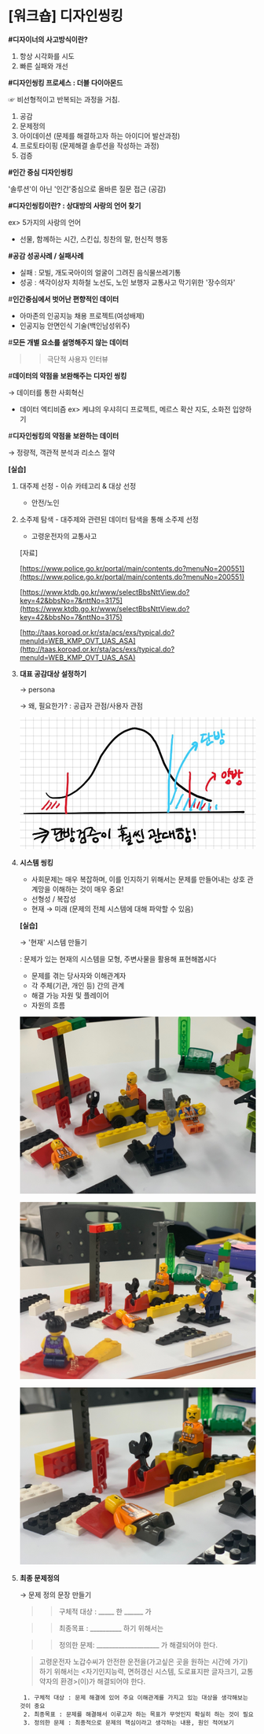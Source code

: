 # [워크숍] 디자인씽킹

**#디자이너의 사고방식이란?**

1. 항상 시각화를 시도
2. 빠른 실패와 개선

**#디자인씽킹 프로세스 : 더블 다이아몬드**

☞ 비선형적이고 반복되는 과정을 거침.

1. 공감
2. 문제정의
3. 아이데이션 (문제를 해결하고자 하는 아이디어 발산과정)
4. 프로토타이핑 (문제해결 솔루션을 작성하는 과정)
5. 검증

**#인간 중심 디자인씽킹**

'솔루션'이 아닌 '인간'중심으로 올바른 질문 접근 (공감)

**#디자인씽킹이란? : 상대방의 사랑의 언어 찾기** 

ex> 5가지의 사랑의 언어

- 선물, 함께하는 시간, 스킨십, 칭찬의 말, 헌신적 행동

**#공감 성공사례 / 실패사례**

- 실패 : 모빌, 개도국아이의 얼굴이 그려진 음식물쓰레기통
- 성공 : 색각이상자 치하철 노선도, 노인 보행자 교통사고 막기위한 '장수의자'

#**인간중심에서 벗어난 편향적인 데이터** 

- 아마존의 인공지능 채용 프로젝트(여성배제)
- 인공지능 안면인식 기술(백인남성위주)

#**모든 개별 요소를 설명해주지 않는 데이터**

>> 극단적 사용자 인터뷰  

#**데이터의 약점을 보완해주는 디자인 씽킹**

→ 데이터를 통한 사회혁신 

- 데이터 엑티비즘 ex> 케냐의 우샤히디 프로젝트, 메르스 확산 지도, 소화전 입양하기

#**디자인씽킹의 약점을 보완하는 데이터** 

→ 정량적, 객관적 분석과 리소스 절약

 

**[실습]**

1. 대주제 선정 - 이슈 카테고리 & 대상 선정
    - 안전/노인
2. 소주제 탐색 - 대주제와 관련된 데이터 탐색을 통해 소주제 선정 
    - 고령운전자의 교통사고

    [자료]

    [https://www.police.go.kr/portal/main/contents.do?menuNo=200551](https://www.police.go.kr/portal/main/contents.do?menuNo=200551)

    [https://www.ktdb.go.kr/www/selectBbsNttView.do?key=42&bbsNo=7&nttNo=3175](https://www.ktdb.go.kr/www/selectBbsNttView.do?key=42&bbsNo=7&nttNo=3175)

    [http://taas.koroad.or.kr/sta/acs/exs/typical.do?menuId=WEB_KMP_OVT_UAS_ASA](http://taas.koroad.or.kr/sta/acs/exs/typical.do?menuId=WEB_KMP_OVT_UAS_ASA)


3. **대표 공감대상 설정하기**

    → persona

    → 왜, 필요한가? : 공급자 관점/사용자 관점

    ![](1.jpg)

4. **시스템 씽킹**
    - 사회문제는 매우 복잡하며, 이를 인지하기 위해서는 문제를 만들어내는 상호 관계망을 이해하는 것이 매우 중요!
    - 선형성 / 복잡성
    - 현재 → 미래 (문제의 전체 시스템에 대해 파악할 수 있음)

    **[실습]**

    → '현재' 시스템 만들기 

    : 문제가 있는 현재의 시스템을 모형, 주변사물을 활용해 표현해봅시다

    - 문제를 겪는 당사자와 이해관계자
    - 각 주체(기관, 개인 등) 간의 관계
    - 해결 가능 자원 및 플레이어
    - 자원의 흐름

    ![](2.jpg)

    ![](3.jpg)

    ![](4.jpg)

5. **최종 문제정의**

    → 문제 정의 문장 만들기

    >> 구체적 대상 : _____ 한 ______ 가 

    >> 최종목표 : __________ 하기 위해서는

    >> 정의한 문제: ____________________ 가 해결되어야 한다.

    > 고령운전자 노갑수씨가 안전한 운전을(가고싶은 곳을 원하는 시간에 가기) 하기 위해서는 <자기인지능력, 면허갱신 시스템, 도로표지판 글자크기, 교통약자의 환경>(이)가 해결되어야 한다.

        1. 구체적 대상 : 문제 해결에 있어 주요 이해관계를 가지고 있는 대상을 생각해보는 것이 중요
        2. 최종목표 : 문제를 해결해서 이루고자 하는 목표가 무엇인지 확실히 하는 것이 필요
        3. 정의한 문제 : 최종적으로 문제의 핵심이라고 생각하는 내용, 원인 적어보기